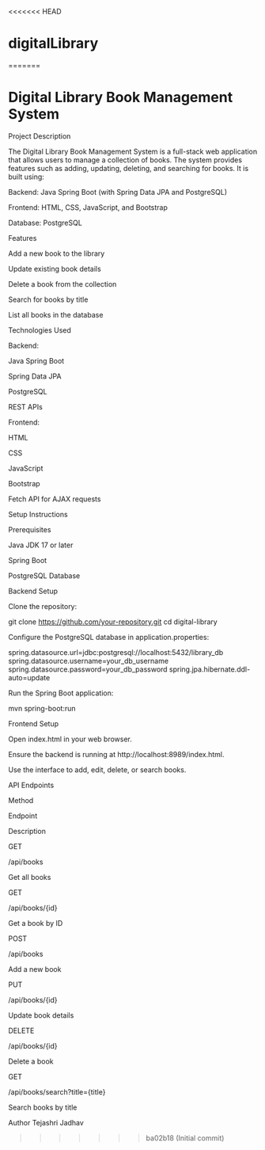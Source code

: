 <<<<<<< HEAD
# digitalLibrary
=======
# Digital Library Book Management System


Project Description

The Digital Library Book Management System is a full-stack web application that allows users to manage a collection of books. The system provides features such as adding, updating, deleting, and searching for books. It is built using:

Backend: Java Spring Boot (with Spring Data JPA and PostgreSQL)

Frontend: HTML, CSS, JavaScript, and Bootstrap

Database: PostgreSQL

Features

Add a new book to the library

Update existing book details

Delete a book from the collection

Search for books by title

List all books in the database

Technologies Used

Backend:

Java Spring Boot

Spring Data JPA

PostgreSQL

REST APIs

Frontend:

HTML

CSS

JavaScript

Bootstrap

Fetch API for AJAX requests

Setup Instructions

Prerequisites

Java JDK 17 or later

Spring Boot

PostgreSQL Database

Backend Setup

Clone the repository:

git clone https://github.com/your-repository.git
cd digital-library

Configure the PostgreSQL database in application.properties:

spring.datasource.url=jdbc:postgresql://localhost:5432/library_db
spring.datasource.username=your_db_username
spring.datasource.password=your_db_password
spring.jpa.hibernate.ddl-auto=update

Run the Spring Boot application:

mvn spring-boot:run

Frontend Setup

Open index.html in your web browser.

Ensure the backend is running at http://localhost:8989/index.html.

Use the interface to add, edit, delete, or search books.

API Endpoints

Method

Endpoint

Description

GET

/api/books

Get all books

GET

/api/books/{id}

Get a book by ID

POST

/api/books

Add a new book

PUT

/api/books/{id}

Update book details

DELETE

/api/books/{id}

Delete a book

GET

/api/books/search?title={title}

Search books by title


Author
Tejashri Jadhav
>>>>>>> ba02b18 (Initial commit)
